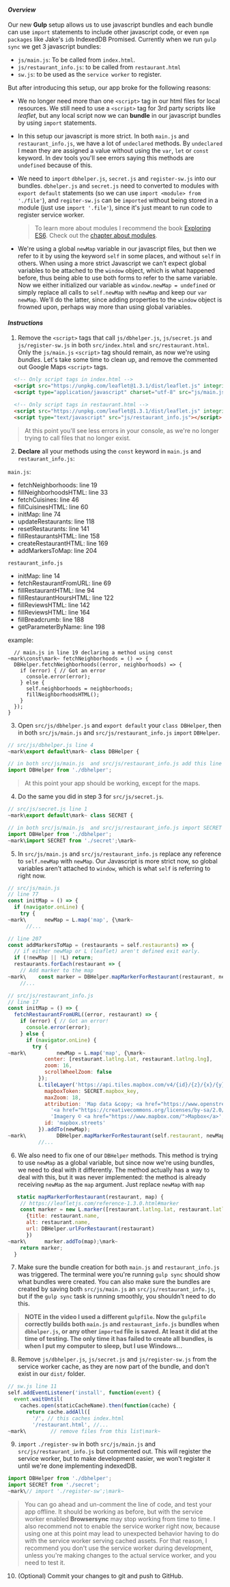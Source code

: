 #### _Overview_

Our new **Gulp** setup allows us to use javascript bundles and each bundle can use `import` statements to include other javascript code, or even `npm packages` like Jake's `idb` IndexedDB Promised. Currently when we run `gulp sync` we get 3 javascript bundles:

* `js/main.js`: To be called from `index.html`.
* `js/restaurant_info.js`: to be called from `restaurant.html`
* `sw.js`: to be used as the `service worker` to register.

But after introducing this setup, our app broke for the following reasons:

* We no longer need more than one `<script>` tag in our html files for local resources. We still need to use a `<script>` tag for 3rd party scripts like *leaflet*, but any local script now we can **bundle** in our javascript bundles by using `import` statements.

* In this setup our javascript is more strict. In both `main.js` and `restaurant_info.js`, we have a lot of `undeclared` methods. By `undeclared` I mean they are assigned a value without using the `var`, `let` or `const` keyword. In dev tools you'll see errors saying this methods are `undefined` because of this.

* We need to `import` `dbhelper.js`, `secret.js` and `register-sw.js` into our bundles. `dbhelper.js` and `secret.js` need to converted to modules with `export default` statements (so we can use `import <module> from './file'`), and `regiter-sw.js` can be `imported` without being stored in a module (just use `import '.file'`), since it's just meant to run code to register service worker.
  > To learn more about modules I recommend the book [Exploring ES6](http://exploringjs.com/es6/index.html). Check out the [chapter about modules](http://exploringjs.com/es6/ch_modules.html#sec_modules-in-javascript).

* We're using a global `newMap` variable in our javascript files, but then we refer to it by using the keyword `self` in some places, and without `self` in others. When using a more strict Javascript we can't expect global variables to be attached to the `window` object, which is what happened before, thus being able to use both forms to refer to the same variable. Now we either initialized our variable as `window.newMap = undefined` or simply replace all calls to `self.newMap` with `newMap` and keep our `var newMap`. We'll do the latter, since adding properties to the `window` object is frowned upon, perhaps way more than using global variables.


#### _Instructions_

1. Remove the `<script>` tags that call `js/dbhelper.js`, `js/secret.js` and `js/register-sw.js` in both `src/index.html` and `src/restaurant.html`. Only the `js/main.js` `<script>` tag should remain, as now we're using *bundles*. Let's take some time to clean up, and remove the commented out Google Maps `<script>` tags.

```html
  <!-- Only script tags in index.html -->
  <script src="https://unpkg.com/leaflet@1.3.1/dist/leaflet.js" integrity="sha512-/Nsx9X4HebavoBvEBuyp3I7od5tA0UzAxs+j83KgC8PU0kgB4XiK4Lfe4y4cgBtaRJQEIFCW+oC506aPT2L1zw==" crossorigin=""></script>
  <script type="application/javascript" charset="utf-8" src="js/main.js"></script>
```

```html
  <!-- Only script tags in restaurant.html -->
  <script src="https://unpkg.com/leaflet@1.3.1/dist/leaflet.js" integrity="sha512-/Nsx9X4HebavoBvEBuyp3I7od5tA0UzAxs+j83KgC8PU0kgB4XiK4Lfe4y4cgBtaRJQEIFCW+oC506aPT2L1zw==" crossorigin=""></script>
  <script type="text/javascript" src="js/restaurant_info.js"></script>
```
> At this point you'll see less errors in your console, as we're no longer trying to call files that no longer exist.

2. **Declare** all your methods using the `const` keyword in `main.js` and `restaurant_info.js`:

  `main.js`:

  * fetchNeighborhoods: line 19
  * fillNeighborhoodsHTML: line 33
  * fetchCuisines: line 46
  * fillCuisinesHTML: line 60
  * initMap: line 74
  * updateRestaurants: line 118
  * resetRestaurants: line 141
  * fillRestaurantsHTML: line 158
  * createRestaurantHTML: line 169
  * addMarkersToMap: line 204

  `restaurant_info.js`

  * initMap: line 14
  * fetchRestaurantFromURL: line 69
  * fillRestaurantHTML: line 94
  * fillRestaurantHoursHTML: line 122
  * fillReviewsHTML: line 142
  * fillReviewsHTML: line 164
  * fillBreadcrumb: line 188
  * getParameterByName: line 198
  
  example:

```
  // main.js in line 19 declaring a method using const
~mark\const\mark~ fetchNeighborhoods = () => {
  DBHelper.fetchNeighborhoods((error, neighborhoods) => {
    if (error) { // Got an error
      console.error(error);
    } else {
      self.neighborhoods = neighborhoods;
      fillNeighborhoodsHTML();
    }
  });
}
```

3. Open `src/js/dbhelper.js` and `export default` your `class DBHelper`, then in both `src/js/main.js` and `src/js/restaurant_info.js` `import` `DBHelper`.
```javascript
// src/js/dbhelper.js line 4
~mark\export default\mark~ class DBHelper {
```

```javascript
// in both src/js/main.js  and src/js/restaurant_info.js add this line at the top
import DBHelper from './dbhelper';
```
> At this point your app should be working, except for the maps.

4. Do the same you did in step 3 for `src/js/secret.js`.
```javascript
// src/js/secret.js line 1
~mark\export default\mark~ class SECRET {
```

```javascript
// in both src/js/main.js  and src/js/restaurant_info.js import SECRET at the top
import DBHelper from './dbhelper';
~mark\import SECRET from './secret';\mark~
```

5. In `src/js/main.js` and `src/js/restaurant_info.js` replace any reference to `self.newMap` with `newMap`. Our Javascript is more strict now, so global variables aren't attached to `window`, which is what `self` is referring to right now.

```javascript
// src/js/main.js
// line 77
const initMap = () => {
  if (navigator.onLine) {
    try {
~mark\      newMap = L.map('map', {\mark~
      //...

// line 207
const addMarkersToMap = (restaurants = self.restaurants) => {
  // if either newMap or L (leaflet) aren't defined exit early.
  if (!newMap || !L) return;
  restaurants.forEach(restaurant => {
    // Add marker to the map
~mark\    const marker = DBHelper.mapMarkerForRestaurant(restaurant, newMap);\mark~
    //...

```

```javascript
// src/js/restaurant_info.js
// line 17
const initMap = () => {
  fetchRestaurantFromURL((error, restaurant) => {
    if (error) { // Got an error!
      console.error(error);
    } else {      
      if (navigator.onLine) {
        try {
~mark\          newMap = L.map('map', {\mark~
            center: [restaurant.latlng.lat, restaurant.latlng.lng],
            zoom: 16,
            scrollWheelZoom: false
          });
          L.tileLayer('https://api.tiles.mapbox.com/v4/{id}/{z}/{x}/{y}.jpg70?access_token={mapboxToken}', {
            mapboxToken: SECRET.mapbox_key,
            maxZoom: 18,
            attribution: 'Map data &copy; <a href="https://www.openstreetmap.org/">OpenStreetMap</a> contributors, ' +
              '<a href="https://creativecommons.org/licenses/by-sa/2.0/">CC-BY-SA</a>, ' +
              'Imagery © <a href="https://www.mapbox.com/">Mapbox</a>',
            id: 'mapbox.streets'    
          }).addTo(newMap);
~mark\          DBHelper.mapMarkerForRestaurant(self.restaurant, newMap);\mark~
          //...
```

6. We also need to fix one of our `DBHelper` methods. This method is trying to use `newMap` as a global variable, but since now we're using bundles, we need to deal with it differently. The method actually has a way to deal with this, but it was never implemented: the method is already receiving `newMap` as the `map` argument. Just replace `newMap` with `map`

```javascript
   static mapMarkerForRestaurant(restaurant, map) {
    // https://leafletjs.com/reference-1.3.0.html#marker  
    const marker = new L.marker([restaurant.latlng.lat, restaurant.latlng.lng],
      {title: restaurant.name,
      alt: restaurant.name,
      url: DBHelper.urlForRestaurant(restaurant)
      })
~mark\      marker.addTo(map);\mark~
    return marker;
  } 
```

7. Make sure the bundle creation for both `main.js` and `restaurant_info.js` was triggered. The terminal were you're running `gulp sync` should show what bundles  were created. You can also make sure the bundles are created by saving both `src/js/main.js` an `src/js/restaurant_info.js`, but if the `gulp sync` task is running smoothly, you shouldn't need to do this.
> **NOTE in the video I used a different `gulpfile`. Now the `gulpfile` correctly builds both `main.js` and `restaurant_info.js` bundles when `dbhelper.js`, or any other `imported` file is saved. At least it did at the time of testing. The only time it has failed to create all bundles, is when I put my computer to sleep, but I use Windows...**

8. Remove `js/dbhelper.js`, `js/secret.js` and `js/register-sw.js` from the service worker cache, as they are now part of the bundle, and don't exist in our `dist/` folder.
```javascript
// sw.js line 11
self.addEventListener('install', function(event) {
  event.waitUntil(
    caches.open(staticCacheName).then(function(cache) {
      return cache.addAll([
        '/', // this caches index.html
        '/restaurant.html', //...
~mark\        // remove files from this list\mark~
```

9. `import` `./register-sw` in both `src/js/main.js` and `src/js/restaurant_info.js` but commented out. This will register the service worker, but to make development easier, we won't register it until we're done implementing indexedDB.
```javascript
import DBHelper from './dbhelper';
import SECRET from './secret';
~mark\// import './register-sw';\mark~
```

> You can go ahead and un-comment the line of code, and test your app offline. It should be working as before, but with the service worker enabled **Browsersync** may stop working from time to time. I also recommend not to enable the service worker right now, because using one at this point may lead to unexpected behavior having to do with the service worker serving cached assets. For that reason, I recommend you don't use the service worker during development, unless you're making changes to the actual service worker, and you need to test it.

10. (Optional) Commit your changes to git and push to GitHub.